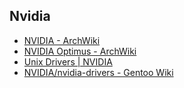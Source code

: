 ## Nvidia

- [NVIDIA - ArchWiki](https://wiki.archlinux.org/title/NVIDIA)
- [NVIDIA Optimus - ArchWiki](https://wiki.archlinux.org/title/NVIDIA_Optimus)
- [Unix Drivers | NVIDIA](https://www.nvidia.com/en-us/drivers/unix/)
- [NVIDIA/nvidia-drivers - Gentoo Wiki](https://wiki.gentoo.org/wiki/NVIDIA/nvidia-drivers)

